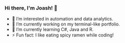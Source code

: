 ### Hi there, I'm Joash! 👋
- 👀 I’m interested in automation and data analytics.
- 🔭 I’m currently working on my terminal-like portfolio.
- 🌱 I’m currently learning C#, Java and R.
- ⚡ Fun fact: I like eating spicy ramen while coding!


<!--
**zhoda-lii/zhoda-lii** is a ✨ _special_ ✨ repository because its `README.md` (this file) appears on your GitHub profile.

Here are some ideas to get you started:

- 👀 I’m interested in ...
- 🔭 I’m currently working on ...
- 🌱 I’m currently learning ...
- 💞️ I’m looking to collaborate on ...
- 🤔 I’m looking for help with ...
- 💬 Ask me about ...
- 📫 How to reach me: ...
- 😄 Pronouns: ...
- ⚡ Fun fact: ...
-->
